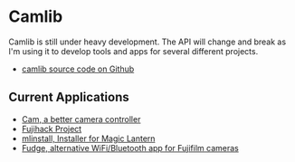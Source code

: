 # Camlib

Camlib is still under heavy development. The API will change and break as I'm using it to develop
tools and apps for several different projects.

- [camlib source code on Github](https://github.com/petabyt/camlib)

## Current Applications 
- [Cam, a better camera controller](https://cam.clutchlink.com/)
- [Fujihack Project](https://github.com/fujihack/fujihack/tree/master/ptp)
- [mlinstall, Installer for Magic Lantern](https://github.com/petabyt/mlinstall)
- [Fudge, alternative WiFi/Bluetooth app for Fujifilm cameras](https://github.com/petabyt/fudge)
